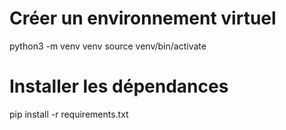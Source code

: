 # Créer un environnement virtuel
python3 -m venv venv
source venv/bin/activate

# Installer les dépendances
pip install -r requirements.txt
